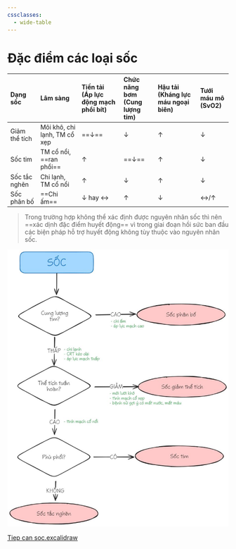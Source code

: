 ```yaml
---
cssclasses:
  - wide-table
---
```


# Đặc điểm các loại sốc

| Dạng sốc       | Lâm sàng                     | Tiền tải<br>(Áp lực động mạch phổi bít) | Chức năng bơm<br>(Cung lượng tim) | Hậu tải<br>(Kháng lực máu ngoại biên) | Tưới máu mô<br>(SvO2) |
| :--------------- | :--------------------------- | :---------------------------------------------- | :---------------------------------- | :------------------------------------------ | :---------------------- |
| Giảm thể tích | Môi khô, chi lạnh, TM cổ xẹp | ==↓==                                           | ↓                                   | ↑                                           | ↓                       |
| Sốc tim         | TM cổ nổi, ==ran phổi==      | ↑                                               | ==↓==                               | ↑                                           | ↓                       |
| Sốc tắc nghẽn    | Chi lạnh, TM cổ nổi          | ↑                                               | ↓                                   | ↑                                           | ↓                       |
| Sốc phân bố    | ==Chi ấm==                   | ↓ hay ↔                                         | ↑                                   | ↓                                           | ↔/↑                     |

> Trong trường hợp không thể xác định được nguyên nhân sốc thì nên ==xác dịnh đặc điểm huyết động== vì trong giai đoạn hồi sức ban đầu các biện pháp hỗ trợ huyết động không tùy thuộc vào nguyên nhân sốc.

![Đặc điểm các loại sốc-1716739357553.jpeg](../../../../../../200%20FILES/201%20Image/image/%C4%90%E1%BA%B7c%20%C4%91i%E1%BB%83m%20c%C3%A1c%20lo%E1%BA%A1i%20s%E1%BB%91c-1716739357553.jpeg)

[Tiep can soc.excalidraw](../../../../../../200%20FILES/203%20Excalidraw/Tiep%20can%20soc.svg)